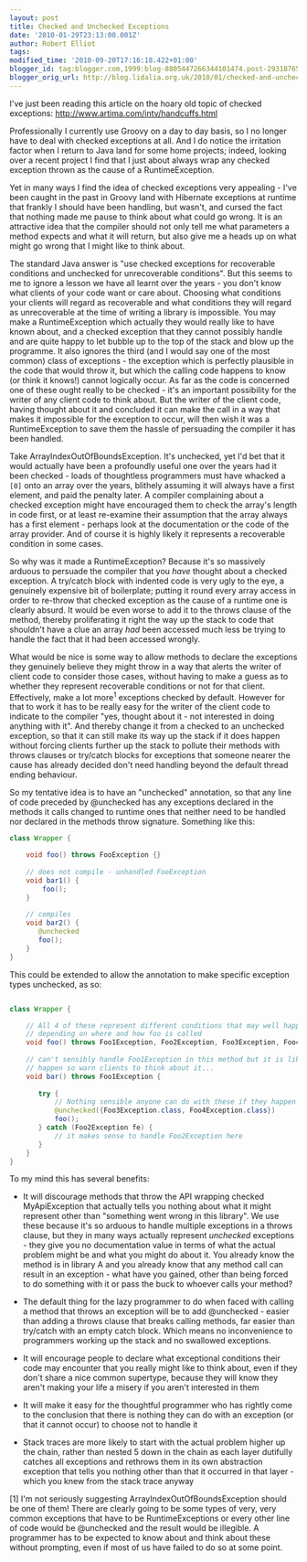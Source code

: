 ```yaml
---
layout: post
title: Checked and Unchecked Exceptions
date: '2010-01-29T23:13:00.001Z'
author: Robert Elliot
tags: 
modified_time: '2010-09-20T17:16:18.422+01:00'
blogger_id: tag:blogger.com,1999:blog-8805447266344101474.post-2931876567607309453
blogger_orig_url: http://blog.lidalia.org.uk/2010/01/checked-and-unchecked-exceptions.html
---
```


I've just been reading this article on the hoary old topic of checked
exceptions: http://www.artima.com/intv/handcuffs.html

Professionally I currently use Groovy on a day to day basis, so I no longer have
to deal with checked exceptions at all. And I do notice the irritation factor
when I return to Java land for some home projects; indeed, looking over a recent
project I find that I just about always wrap any checked exception thrown as the
cause of a RuntimeException.

Yet in many ways I find the idea of checked exceptions very appealing - I've
been caught in the past in Groovy land with Hibernate exceptions at runtime that
frankly I should have been handling, but wasn't, and cursed the fact that
nothing made me pause to think about what could go wrong. It is an attractive
idea that the compiler should not only tell me what parameters a method expects
and what it will return, but also give me a heads up on what might go wrong that
I might like to think about.

The standard Java answer is "use checked exceptions for recoverable conditions
and unchecked for unrecoverable conditions". But this seems to me to ignore a
lesson we have all learnt over the years - you don't know what clients of your
code want or care about. Choosing what conditions your clients will regard as
recoverable and what conditions they will regard as unrecoverable at the time of
writing a library is impossible. You may make a RuntimeException which actually
they would really like to have known about, and a checked exception that they
cannot possibly handle and are quite happy to let bubble up to the top of the
stack and blow up the programme. It also ignores the third (and I would say one
of the most common) class of exceptions - the exception which is perfectly
plausible in the code that would throw it, but which the calling code happens to
know (or think it knows!) cannot logically occur. As far as the code is
concerned one of these ought really to be checked - it's an important
possibility for the writer of any client code to think about. But the writer of
the client code, having thought about it and concluded it can make the call in a
way that makes it impossible for the exception to occur, will then wish it was a
RuntimeException to save them the hassle of persuading the compiler it has been
handled.

Take ArrayIndexOutOfBoundsException. It's unchecked, yet I'd bet that it would
actually have been a profoundly useful one over the years had it been checked -
loads of thoughtless programmers must have whacked a `[0]` onto an array over
the years, blithely assuming it will always have a first element, and paid the
penalty later. A compiler complaining about a checked exception might have
encouraged them to check the array's length in code first, or at least
re-examine their assumption that the array always has a first element - perhaps
look at the documentation or the code of the array provider. And of course it is
highly likely it represents a recoverable condition in some cases.

So why was it made a RuntimeException?  Because it's so massively arduous to
persuade the compiler that you _have_ thought about a checked exception. A
try/catch block with indented code is very ugly to the eye, a genuinely
expensive bit of boilerplate; putting it round every array access in order to
re-throw that checked exception as the cause of a runtime one is clearly absurd.
It would be even worse to add it to the throws clause of the method, thereby
proliferating it right the way up the stack to code that shouldn't have a clue
an array _had_ been accessed much less be trying to handle the fact that it
had been accessed wrongly.

What would be nice is some way to allow methods to declare the exceptions they 
genuinely believe they might throw in a way that alerts the writer of client 
code to consider those cases, without having to make a guess as to whether they 
represent recoverable conditions or not for that client. Effectively, make a lot 
more<sup>1</sup> exceptions checked by default. However for that to work it 
has to be 
really easy for the writer of the client code to indicate to the compiler "yes, 
thought about it - not interested in doing anything with it". And thereby change 
it from a checked to an unchecked exception, so that it can still make its way 
up the stack if it does happen without forcing clients further up the stack to 
pollute their methods with throws clauses or try/catch blocks for exceptions 
that someone nearer the cause has already decided don't need handling beyond the 
default thread ending behaviour.

So my tentative idea is to have an "unchecked" annotation, so that any line of 
code preceded by @unchecked has any exceptions declared in the methods it calls 
changed to runtime ones that neither need to be handled nor declared in the 
methods throw signature. Something like this:
```java
class Wrapper {

    void foo() throws FooException {}
    
    // does not compile - unhandled FooException
    void bar1() {
        foo();
    }
    
    // compiles
    void bar2() {
       @unchecked
       foo();
    }
}
```

This could be extended to allow the annotation to make specific exception types 
unchecked, as so:
```java

class Wrapper {

    // All 4 of these represent different conditions that may well happen 
    // depending on where and how foo is called
    void foo() throws Foo1Exception, Foo2Exception, Foo3Exception, Foo4Exception {}
    
    // can't sensibly handle Foo1Exception in this method but it is likely to 
    // happen so warn clients to think about it...
    void bar() throws Foo1Exception {
    
       try {
           // Nothing sensible anyone can do with these if they happen
           @unchecked({Foo3Exception.class, Foo4Exception.class}) 
           foo();
       } catch (Foo2Exception fe) {
           // it makes sense to handle Foo2Exception here
       }
    }
}
```

To my mind this has several benefits:
* It will discourage methods that throw the API wrapping checked MyApiException
  that actually tells you nothing about what it might represent other than 
  "something went wrong in this library". We use these because it's so 
  arduous to handle multiple exceptions in a throws clause, but they in many 
  ways actually represent _unchecked_ exceptions - they give you no 
  documentation value in terms of what the actual problem might be and what you 
  might do about it. You already know the method is in library A and you already 
  know that any method call can result in an exception - what have you gained, 
  other than being forced to do something with it or pass the buck to whoever 
  calls your method?

* The default thing for the lazy programmer to do when faced with calling a 
  method that throws an exception will be to add @unchecked - easier than 
  adding a throws clause that breaks calling methods, far easier than 
  try/catch with an empty catch block. Which means no inconvenience to 
  programmers working up the stack and no swallowed exceptions.
  
* It will encourage people to declare what exceptional conditions their code 
  may encounter that you really might like to think about, even if they don't 
  share a nice common supertype, because they will know they aren't making 
  your life a misery if you aren't interested in them
* It will make it easy for the thoughtful programmer who has rightly come to 
  the conclusion that there is nothing they can do with an exception (or that 
  it cannot occur) to choose not to handle it
* Stack traces are more likely to start with the actual problem higher up the 
  chain, rather than nested 5 down in the chain as each layer dutifully 
  catches all exceptions and rethrows them in its own abstraction exception 
  that tells you nothing other than that it occurred in that layer - which you 
  knew from the stack trace anyway

[1] I'm not seriously suggesting ArrayIndexOutOfBoundsException should be 
one of them! There are clearly going to be some types of very, very common 
exceptions that have to be RuntimeExceptions or every other line of code 
would be @unchecked and the result would be illegible. A programmer has to be
expected to know about and think about these without prompting, even if most 
of us have failed to do so at some point.
